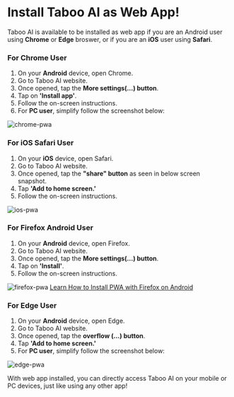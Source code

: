 # Install Taboo AI as Web App!

Taboo AI is available to be installed as web app if you are an Android user using **Chrome** or **Edge** broswer, or if you are an **iOS** user using **Safari**.

### For Chrome User

1. On your **Android** device, open Chrome.
2. Go to Taboo AI website.
3. Once opened, tap the **More settings(...) button**.
4. Tap on **'Install app'**.
5. Follow the on-screen instructions.
6. For **PC user**, simplify follow the screenshot below:

![chrome-pwa](https://i.ibb.co/tbYBZsY/pwa-chrome.png)

### For iOS Safari User

1. On your **iOS** device, open Safari.
2. Go to Taboo AI website.
3. Once opened, tap the **"share" button** as seen in below screen snapshot.
4. Tap **'Add to home screen.'**
5. Follow the on-screen instructions.

![ios-pwa](https://media.giphy.com/media/v1.Y2lkPTc5MGI3NjExYWFodXYzZXplZXdmMTdneWtlMDh4b3BieHdueXBzeXNwbXNxcHQwdSZlcD12MV9pbnRlcm5hbF9naWZfYnlfaWQmY3Q9Zw/qzcg79aLtWtytlVodh/giphy.gif)

### For Firefox Android User

1. On your **Android** device, open Firefox.
2. Go to Taboo AI website.
3. Once opened, tap the **More settings(...) button**.
4. Tap on **'Install'**.
5. Follow the on-screen instructions.

![firefox-pwa](https://i.ibb.co/hfJYzTN/pwa-firefox.png)
[Learn How to Install PWA with Firefox on Android](https://mzl.la/3p7ltJx)

### For Edge User

1. On your **Android** device, open Edge.
2. Go to Taboo AI website.
3. Once opened, tap the **overflow (...) button**.
4. Tap **'Add to home screen.'**
5. For **PC user**, simplify follow the screenshot below:

![edge-pwa](https://i.ibb.co/m4p0WJT/pwa-edge.png)

With web app installed, you can directly access Taboo AI on your mobile or PC devices, just like using any other app!
